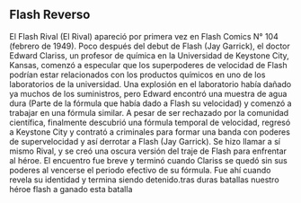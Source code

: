 ## Flash Reverso

El Flash Rival (El Rival) apareció por primera vez en Flash Comics N° 104 (febrero de 1949). Poco después del debut de Flash (Jay Garrick), el doctor Edward Clariss, un profesor de química en la Universidad de Keystone City, Kansas, comenzó a especular que los superpoderes de velocidad de Flash podrían estar relacionados con los productos químicos en uno de los laboratorios de la universidad. Una explosión en el laboratorio había dañado ya muchos de los suministros, pero Edward encontró una muestra de agua dura (Parte de la fórmula que había dado a Flash su velocidad) y comenzó a trabajar en una fórmula similar. A pesar de ser rechazado por la comunidad científica, finalmente descubrió una fórmula temporal de velocidad, regresó a Keystone City y contrató a criminales para formar una banda con poderes de supervelocidad y así derrotar a Flash (Jay Garrick). Se hizo llamar a sí mismo Rival, y se creó una oscura versión del traje de Flash para enfrentar al héroe. El encuentro fue breve y terminó cuando Clariss se quedó sin sus poderes al vencerse el periodo efectivo de su fórmula. Fue ahí cuando revela su identidad y termina siendo detenido.tras duras batallas nuestro héroe flash a ganado esta batalla
